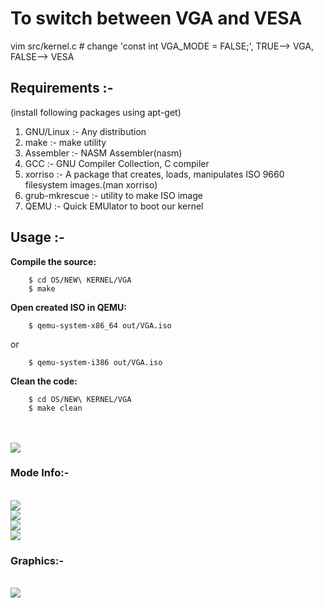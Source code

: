 # To switch between VGA and VESA
vim src/kernel.c  # change 'const int VGA\_MODE = FALSE;', TRUE--> VGA, FALSE--> VESA

## Requirements :-

(install following packages using apt-get)<br/>
1) GNU/Linux :-  Any distribution<br/>
2) make :- make utility<br/>
3) Assembler :-  NASM Assembler(nasm)<br/>
4) GCC :-  GNU Compiler Collection, C compiler<br/>
5) xorriso :-  A package that creates, loads, manipulates ISO 9660 filesystem images.(man xorriso)<br/>
6) grub-mkrescue :- utility to make ISO image<br/>
7) QEMU :-  Quick EMUlator to boot our kernel<br/>


## Usage :-<br/>

**Compile the source:**
```
	$ cd OS/NEW\ KERNEL/VGA
	$ make
```

**Open created ISO in QEMU:**
```
	$ qemu-system-x86_64 out/VGA.iso
```
or
```
	$ qemu-system-i386 out/VGA.iso
```
**Clean the code:**
```
	$ cd OS/NEW\ KERNEL/VGA
	$ make clean
```

<br/>
<br/>
<img src="https://raw.githubusercontent.com/pritamzope/OS/master/NEW%20KERNEL/VGA/kernel_vga.png"/>


### Mode Info:-
<br/>
<img src="https://raw.githubusercontent.com/pritamzope/OS/master/NEW%20KERNEL/VESA%20VBE/kernel_vbe_mode_info_1.png"/>
<br/>
<img src="https://raw.githubusercontent.com/pritamzope/OS/master/NEW%20KERNEL/VESA%20VBE/kernel_vbe_mode_info_2.png"/>
<br/>
<img src="https://raw.githubusercontent.com/pritamzope/OS/master/NEW%20KERNEL/VESA%20VBE/kernel_vbe_mode_info_3.png"/>
<br/>
<img src="https://raw.githubusercontent.com/pritamzope/OS/master/NEW%20KERNEL/VESA%20VBE/kernel_vbe_mode_info_4.png"/>
<br/>

### Graphics:-
<br/>
<img src="https://raw.githubusercontent.com/pritamzope/OS/master/NEW%20KERNEL/VESA%20VBE/kernel_vbe_graphics.png"/>

